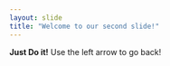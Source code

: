 ```yaml
---
layout: slide
title: "Welcome to our second slide!"
---
```

**Just Do it!**
Use the left arrow to go back!
